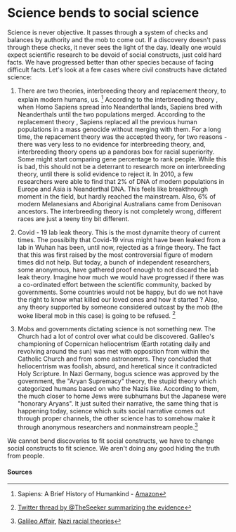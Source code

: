 # Science bends to social science

Science is never objective. It passes through a system of checks and balances by authority and the mob to come out. If a discovery doesn't pass through
these checks, it never sees the light of the day. Ideally one would expect scientific research to be devoid of social constructs, just cold hard facts. We
have progressed better than other species because of facing difficult facts. Let's look at a few cases where civil constructs have dictated science:

1. There are two theories, interbreeding theory and replacement theory, to explain modern humans, us. [^1] According to the interbreeding theory , when Homo Sapiens spread into Neanderthal lands, Sapiens bred with Neanderthals until the two populations merged. According to the replacement theory , Sapiens replaced all the previous human populations in a mass genocide without merging with them. For a long time, the repacement theory was the accepted theory, for two reasons - there was very less to no evidence for interbreeding theory, and, interbreeding theory opens up a pandoras box for racial superiority. Some might start comparing gene percentage to rank people. While this is bad, this should not be a deterrant to research more on interbreeding theory, until there is solid evidence to reject it. In 2010, a few researchers were able to find that 2% of DNA of modern populations in Europe and Asia is Neanderthal DNA. This feels like breakthrough moment in the field, but hardly reached the mainstream. Also, 6% of modern Melanesians and Aboriginal Australians came from Denisovan ancestors. The interbreeding theory is not completely wrong, different races are just a teeny tiny bit different.

2. Covid - 19 lab leak theory. This is the most dynamite theory of current times. The possibilty that Covid-19 virus might have been leaked from a lab in Wuhan has been, until now, rejected as a fringe theory. The fact that this was first raised by the most controversial figure of modern times did not help. But today, a bunch of independent researchers, some anonymous, have gathered proof enough to not discard the lab leak theory. Imagine how much we would have progressed if there was a co-ordinated effort between the scientific community, backed by governments. Some countries would not be happy, but do we not have the right to know what killed our loved ones and how it started ? Also, any theory supported by someone considered outcast by the mob (the woke liberal mob in this case) is going to be refused. [^2]

3. Mobs and governments dictating science is not something new. The Church had a lot of control over what could be discovered. Galileo's championing of Copernican heliocentrism (Earth rotating daily and revolving around the sun) was met with opposition from within the Catholic Church and from some astronomers. They concluded that heliocentrism was foolish, absurd, and heretical since it contradicted Holy Scripture. In Nazi Germany, bogus science was approved by the government, the "Aryan Supremacy" theory, the stupid theory which categorized humans based on who the Nazis like. According to them, the much closer to home Jews were subhumans but the Japanese were "honorary Aryans". It just suited their narrative, the same thing that is happening today, science which suits social narrative comes out through proper channels, the other science has to somehow make it through anonymous researchers and nonmainstream people.[^3]

We cannot bend discoveries to fit social constructs, we have to change social constructs to fit science. We aren't doing any good hiding the truth from people.


#### Sources

[^1]: Sapiens: A Brief History of Humankind - [Amazon](https://www.amazon.in/Sapiens-Humankind-Yuval-Noah-Harari/dp/0099590085)

[^2]: [Twitter thread by @TheSeeker summarizing the evidence](https://twitter.com/TheSeeker268/status/1313858771064512517)

[^3]: [Galileo Affair](https://en.wikipedia.org/wiki/Galileo_affair), [Nazi racial theories](https://en.wikipedia.org/wiki/Nazi_racial_theories)
